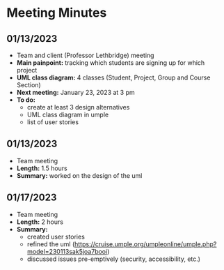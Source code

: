 # Meeting Minutes 

## 01/13/2023
- Team and client (Professor Lethbridge) meeting
- **Main painpoint:** tracking which students are signing up for which project
- **UML class diagram:** 4 classes (Student, Project, Group and Course Section)
- **Next meeting:** January 23, 2023 at 3 pm
- **To do:** 
    - create at least 3 design alternatives
    - UML class diagram in umple
    - list of user stories

## 01/13/2023
- Team meeting
- **Length:** 1.5 hours
- **Summary:** worked on the design of the uml

## 01/17/2023
- Team meeting
- **Length:** 2 hours
- **Summary:**
    - created user stories
    - refined the uml (https://cruise.umple.org/umpleonline/umple.php?model=230113sak5joa7booi)
    - discussed issues pre-emptively (security, accessibility, etc.)
